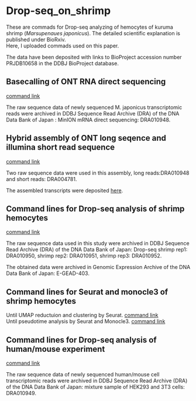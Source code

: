 # Drop-seq_on_shrimp
These are commads for Drop-seq analyzing of hemocytes of kuruma shrimp (*Marsupenaues japonicus*). The detailed scientific explanation is published under BioRxiv.  
Here, I uploaded commads used on this paper.

The data have been deposited with links to BioProject accession number PRJDB10658 in the DDBJ BioProject database.

## Basecalling of ONT RNA direct sequencing
[command link](https://github.com/KeiichiroKOIWAI/Drop-seq_on_shrimp/blob/main/linux_commandlines/ONT_basecalling_using_guppy.md)  

The raw sequence data of newly sequenced M. japonicus transcriptomic reads were archived in DDBJ Sequence Read Archive (DRA) of the DNA Data Bank of Japan : MinION mRNA direct sequencing: DRA010948. 

## Hybrid assembly of ONT long seqence and illumina short read sequence
[command link](https://github.com/KeiichiroKOIWAI/Drop-seq_on_shrimp/blob/main/linux_commandlines/Hybrid_de_novo_assembly.md)  

Two raw sequence data were used in this assembly, long reads:DRA010948 and short reads: DRA004781. 

The assembled transcripts were deposited [here](https://github.com/KeiichiroKOIWAI/Drop-seq_on_shrimp/blob/main/Mj_hem_transgenes_reference_metadata.tar.gz).

## Command lines for Drop-seq analysis of shrimp hemocytes
[command link](https://github.com/KeiichiroKOIWAI/Drop-seq_on_shrimp/blob/main/linux_commandlines/Drop-seq_analysis_on_shrimp.md)   

The raw sequence data used in this study were archived in DDBJ Sequence Read Archive (DRA) of the DNA Data Bank of Japan: Drop-seq shrimp rep1: DRA010950, shrimp rep2: DRA010951, shrimp rep3: DRA010952. 

The obtained data were archived in Genomic Expression Archive of the DNA Data Bank of Japan: E-GEAD-403.

## Command lines for Seurat and monocle3 of shrimp hemocytes
Until UMAP reductuion and clustering by Seurat. [command link](https://github.com/KeiichiroKOIWAI/Drop-seq_on_shrimp/blob/main/R_commandlines/Seurat.md)  
Until pseudotime analysis by Seurat and Monocle3. [command link](https://github.com/KeiichiroKOIWAI/Drop-seq_on_shrimp/blob/main/R_commandlines/monocle.md)

## Command lines for Drop-seq analysis of human/mouse experiment
[command link](https://github.com/KeiichiroKOIWAI/Drop-seq_on_shrimp/blob/main/linux_commandlines/Human_Mouse_species_mix.md)  

The raw sequence data of newly sequenced  human/mouse cell transcriptomic reads were archived in DDBJ Sequence Read Archive (DRA) of the DNA Data Bank of Japan: mixture sample of HEK293 and 3T3 cells: DRA010949. 
